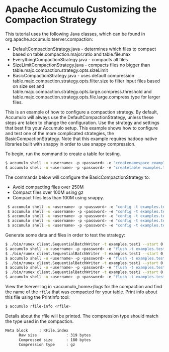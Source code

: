 <!--
Licensed to the Apache Software Foundation (ASF) under one or more
contributor license agreements.  See the NOTICE file distributed with
this work for additional information regarding copyright ownership.
The ASF licenses this file to You under the Apache License, Version 2.0
(the "License"); you may not use this file except in compliance with
the License.  You may obtain a copy of the License at

    http://www.apache.org/licenses/LICENSE-2.0

Unless required by applicable law or agreed to in writing, software
distributed under the License is distributed on an "AS IS" BASIS,
WITHOUT WARRANTIES OR CONDITIONS OF ANY KIND, either express or implied.
See the License for the specific language governing permissions and
limitations under the License.
-->
# Apache Accumulo Customizing the Compaction Strategy

This tutorial uses the following Java classes, which can be found in org.apache.accumulo.tserver.compaction: 

 * DefaultCompactionStrategy.java - determines which files to compact based on table.compaction.major.ratio and table.file.max
 * EverythingCompactionStrategy.java - compacts all files
 * SizeLimitCompactionStrategy.java - compacts files no bigger than table.majc.compaction.strategy.opts.sizeLimit
 * BasicCompactionStrategy.java - uses default compression table.majc.compaction.strategy.opts.filter.size to filter input 
                                  files based on size set and table.majc.compaction.strategy.opts.large.compress.threshold
                                  and table.majc.compaction.strategy.opts.file.large.compress.type for larger files.                            
                                  

This is an example of how to configure a compaction strategy. By default, Accumulo will always use the DefaultCompactionStrategy, unless 
these steps are taken to change the configuration.  Use the strategy and settings that best fits your Accumulo setup. This example shows
how to configure and test one of the more complicated strategies, the BasicCompactionStrategy. Note that this example requires hadoop
native libraries built with snappy in order to use snappy compression.

To begin, run the command to create a table for testing.

```bash
$ accumulo shell -u <username> -p <password> -e "createnamespace examples"
$ accumulo shell -u <username> -p <password> -e "createtable examples.test1"
```

The commands below will configure the BasicCompactionStrategy to:
 - Avoid compacting files over 250M
 - Compact files over 100M using gz
 - Compact files less than 100M using snappy.
 
```bash
 $ accumulo shell -u <username> -p <password> -e "config -t examples.test1 -s table.file.compress.type=snappy"
 $ accumulo shell -u <username> -p <password> -e "config -t examples.test1 -s table.majc.compaction.strategy=org.apache.accumulo.tserver.compaction.strategies.BasicCompactionStrategy"
 $ accumulo shell -u <username> -p <password> -e "config -t examples.test1 -s table.majc.compaction.strategy.opts.filter.size=250M"
 $ accumulo shell -u <username> -p <password> -e "config -t examples.test1 -s table.majc.compaction.strategy.opts.large.compress.threshold=100M"
 $ accumulo shell -u <username> -p <password> -e "config -t examples.test1 -s table.majc.compaction.strategy.opts.large.compress.type=gz"
```

Generate some data and files in order to test the strategy:

```bash
$ ./bin/runex client.SequentialBatchWriter -t examples.test1 --start 0 --num 10000 --size 50
$ accumulo shell -u <username> -p <password> -e "flush -t examples.test1"
$ ./bin/runex client.SequentialBatchWriter -t examples.test1 --start 0 --num 11000 --size 50
$ accumulo shell -u <username> -p <password> -e "flush -t examples.test1"
$ ./bin/runex client.SequentialBatchWriter -t examples.test1 --start 0 --num 12000 --size 50
$ accumulo shell -u <username> -p <password> -e "flush -t examples.test1"
$ ./bin/runex client.SequentialBatchWriter -t examples.test1 --start 0 --num 13000 --size 50
$ accumulo shell -u <username> -p <password> -e "flush -t examples.test1"
```

View the tserver log in <accumulo_home>/logs for the compaction and find the name of the `rfile` that was compacted for your table. Print info about this file using the PrintInfo tool:

```bash
$ accumulo rfile-info <rfile>
```
Details about the rfile will be printed. The compression type should match the type used in the compaction.

```bash    
Meta block     : RFile.index
      Raw size             : 319 bytes
      Compressed size      : 180 bytes
      Compression type     : gz
```
